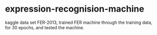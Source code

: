 # expression-recognision-machine
kaggle data set FER-2013,
trained FER machine through the training data,
for 30 epochs, and tested the machine.
